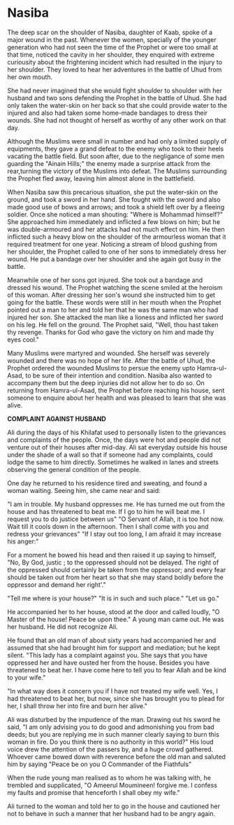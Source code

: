 Nasiba
======

The deep scar on the shoulder of Nasiba, daughter of Kaab, spoke of a
major wound in the past. Whenever the women, specially of the younger
generation who had not seen the time of the Prophet or were too small at
that time, noticed the cavity in her shoulder, they enquired with
extreme curiousity about the frightening incident which had resulted in
the injury to her shoulder. They loved to hear her adventures in the
battle of Uhud from her own mouth.

She had never imagined that she would fight shoulder to shoulder with
her husband and two sons defending the Prophet in the battle of Uhud.
She had only taken the water-skin on her back so that she could provide
water to the injured and also had taken some home-made bandages to dress
their wounds. She had not thought of herself as worthy of any other work
on that day.

Although the Muslims were small in number and had only a limited supply
of equipments, they gave a grand defeat to the enemy who took to their
heels vacating the battle field. But soon after, due to the negligance
of some men guarding the "Ainain Hills;" the enemy made a surprise
attack from the rear,turning the victory of the Muslims into defeat. The
Muslims surrounding the Prophet fled away, leaving him almost alone in
the battlefield.

When Nasiba saw this precarious situation, she put the water-skin on
the ground, and took a sword in her hand. She fought with the sword and
also made good use of bows and arrows; and took a shield left over by a
fleeing soldier. Once she noticed a man shouting: "Where is Mohammad
himself?" She approached him immediately and inflicted a few blows on
him; but he was double-armoured and her attacks had not much effect on
him. He then inflicted such a heavy blow on the shoulder of the
armourless woman that it required treatment for one year. Noticing a
stream of blood gushing from her shoulder, the Prophet called to one of
her sons to immediately dress her wound. He put a bandage over her
shoulder and she again got busy in the battle.

Meanwhile one of her sons got injured. She took out a bandage and
dressed his wound. The Prophet watching the scene smiled at the heroism
of this woman. After dressing her son's wound she instructed him to get
going for the battle. These words were still in her mouth when the
Prophet pointed out a man to her and told her that he was the same man
who had injured her son. She attacked the man like a lioness and
inflicted her sword on his leg. He fell on the ground. The Prophet said,
"Well, thou hast taken thy revenge. Thanks for God who gave the victory
on him and made thy eyes cool."

Many Muslims were martyred and wounded. She herself was severely
wounded and there was no hope of her life. After the battle of Uhud, the
Prophet ordered the wounded Muslims to persue the enemy upto
Hamra-ul-Asad, to be sure of their intention and condition. Nasiba also
wanted to accompany them but the deep injuries did not allow her to do
so. On returning from Hamra-ul-Asad, the Prophet before reaching his
house, sent someone to enquire about her health and was pleased to learn
that she was alive.

**COMPLAINT AGAINST HUSBAND**

Ali during the days of his Khilafat used to personally listen to the
grievances and complaints of the people. Once, the days were hot and
people did not venture out of their houses after mid-day. Ali sat
everyday outside his house under the shade of a wall so that if someone
had any complaints, could lodge the same to him directly. Sometimes he
walked in lanes and streets observing the general condition of the
people.

One day he returned to his residence tired and sweating, and found a
woman waiting. Seeing him, she came near and said:

"I am in trouble. My husband oppresses me. He has turned me out from
the house and has threatened to beat me. If I go to him he will beat me.
I request you to do justice between us" "O Servant of Allah, it is too
hot now. Wait till it cools down in the afternoon. Then I shall come
with you and redress your grievances" "If I stay out too long, I am
afraid it may increase his anger:"

For a moment he bowed his head and then raised it up saying to himself,
"No, By God, justic ; to the oppressed should not be delayed. The right
of the oppressed should certainly be taken from the oppressor; and every
fear should be taken out from her heart so that she may stand boldly
before the oppressor and demand her right'."

"Tell me where is your house?" "It is in such and such place." "Let us
go."

He accompanied her to her house, stood at the door and called loudly,
"O Master of the house! Peace be upon thee." A young man came out. He
was her husband. He did not recognize Ali.

He found that an old man of about sixty years had accompanied her and
assumed that she had brought him for support and mediation; but he kept
silent. "This lady has a complaint against you. She says that you have
oppressed her and have ousted her from the house. Besides you have
threatened to beat her. I have come here to tell you to fear Allah and
be kind to your wife."

"In what way does it concern you if I have not treated my wife well.
Yes, I had threatened to beat her, but now, since she has brought you to
plead for her, I shall throw her into fire and burn her alive."

Ali was disturbed by the impudence of the man. Drawing out his sword he
said, "I am only advising you to do good and admonishing you from bad
deeds; but you are replying me in such manner clearly saying to burn
this woman in fire. Do you think there is no authority in this world?"
His loud voice drew the attention of the passers by, and a huge crowd
gathered. Whoever came bowed down with reverence before the old man and
saluted him by saying "Peace be on you O Commander of the Fiathfuls"

When the rude young man realised as to whom he was talking with, he
trembled and supplicated, "O Ameerul Moumineen! forgive me. I confess my
faults and promise that henceforth I shall obey my wife."

Ali turned to the woman and told her to go in the house and cautioned
her not to behave in such a manner that her husband had to be angry
again.


